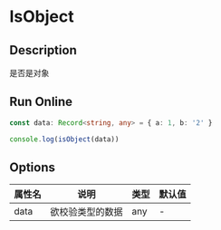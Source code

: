 # IsObject

## Description
是否是对象

## Run Online

<RunCode :language="ts" :dependency="`
function toRawType(data: any): string {
  return Object.prototype.toString.call(data).slice(8, -1)
}
function isType(data: any, type: string): boolean {
  return toRawType(data).toLowerCase() === type.toLowerCase()
}
function isObject(data: any): data is Record<any, any> {
  return isType(data, 'Object')
}`">

```ts
const data: Record<string, any> = { a: 1, b: '2' }

console.log(isObject(data))
```

</RunCode>

## Options

<div class="utils-table">

| 属性名 | 说明 | 类型 | 默认值 |
| --- | --- | --- | --- |
| data | 欲校验类型的数据 | any | - |

</div>
